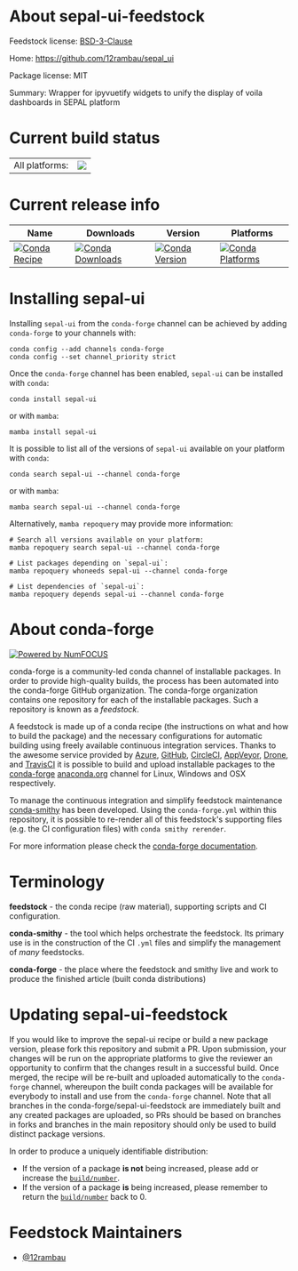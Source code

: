 About sepal-ui-feedstock
========================

Feedstock license: [BSD-3-Clause](https://github.com/conda-forge/sepal-ui-feedstock/blob/main/LICENSE.txt)

Home: https://github.com/12rambau/sepal_ui

Package license: MIT

Summary: Wrapper for ipyvuetify widgets to unify the display of voila dashboards in SEPAL platform

Current build status
====================


<table><tr><td>All platforms:</td>
    <td>
      <a href="https://dev.azure.com/conda-forge/feedstock-builds/_build/latest?definitionId=18351&branchName=main">
        <img src="https://dev.azure.com/conda-forge/feedstock-builds/_apis/build/status/sepal-ui-feedstock?branchName=main">
      </a>
    </td>
  </tr>
</table>

Current release info
====================

| Name | Downloads | Version | Platforms |
| --- | --- | --- | --- |
| [![Conda Recipe](https://img.shields.io/badge/recipe-sepal--ui-green.svg)](https://anaconda.org/conda-forge/sepal-ui) | [![Conda Downloads](https://img.shields.io/conda/dn/conda-forge/sepal-ui.svg)](https://anaconda.org/conda-forge/sepal-ui) | [![Conda Version](https://img.shields.io/conda/vn/conda-forge/sepal-ui.svg)](https://anaconda.org/conda-forge/sepal-ui) | [![Conda Platforms](https://img.shields.io/conda/pn/conda-forge/sepal-ui.svg)](https://anaconda.org/conda-forge/sepal-ui) |

Installing sepal-ui
===================

Installing `sepal-ui` from the `conda-forge` channel can be achieved by adding `conda-forge` to your channels with:

```
conda config --add channels conda-forge
conda config --set channel_priority strict
```

Once the `conda-forge` channel has been enabled, `sepal-ui` can be installed with `conda`:

```
conda install sepal-ui
```

or with `mamba`:

```
mamba install sepal-ui
```

It is possible to list all of the versions of `sepal-ui` available on your platform with `conda`:

```
conda search sepal-ui --channel conda-forge
```

or with `mamba`:

```
mamba search sepal-ui --channel conda-forge
```

Alternatively, `mamba repoquery` may provide more information:

```
# Search all versions available on your platform:
mamba repoquery search sepal-ui --channel conda-forge

# List packages depending on `sepal-ui`:
mamba repoquery whoneeds sepal-ui --channel conda-forge

# List dependencies of `sepal-ui`:
mamba repoquery depends sepal-ui --channel conda-forge
```


About conda-forge
=================

[![Powered by
NumFOCUS](https://img.shields.io/badge/powered%20by-NumFOCUS-orange.svg?style=flat&colorA=E1523D&colorB=007D8A)](https://numfocus.org)

conda-forge is a community-led conda channel of installable packages.
In order to provide high-quality builds, the process has been automated into the
conda-forge GitHub organization. The conda-forge organization contains one repository
for each of the installable packages. Such a repository is known as a *feedstock*.

A feedstock is made up of a conda recipe (the instructions on what and how to build
the package) and the necessary configurations for automatic building using freely
available continuous integration services. Thanks to the awesome service provided by
[Azure](https://azure.microsoft.com/en-us/services/devops/), [GitHub](https://github.com/),
[CircleCI](https://circleci.com/), [AppVeyor](https://www.appveyor.com/),
[Drone](https://cloud.drone.io/welcome), and [TravisCI](https://travis-ci.com/)
it is possible to build and upload installable packages to the
[conda-forge](https://anaconda.org/conda-forge) [anaconda.org](https://anaconda.org/)
channel for Linux, Windows and OSX respectively.

To manage the continuous integration and simplify feedstock maintenance
[conda-smithy](https://github.com/conda-forge/conda-smithy) has been developed.
Using the ``conda-forge.yml`` within this repository, it is possible to re-render all of
this feedstock's supporting files (e.g. the CI configuration files) with ``conda smithy rerender``.

For more information please check the [conda-forge documentation](https://conda-forge.org/docs/).

Terminology
===========

**feedstock** - the conda recipe (raw material), supporting scripts and CI configuration.

**conda-smithy** - the tool which helps orchestrate the feedstock.
                   Its primary use is in the construction of the CI ``.yml`` files
                   and simplify the management of *many* feedstocks.

**conda-forge** - the place where the feedstock and smithy live and work to
                  produce the finished article (built conda distributions)


Updating sepal-ui-feedstock
===========================

If you would like to improve the sepal-ui recipe or build a new
package version, please fork this repository and submit a PR. Upon submission,
your changes will be run on the appropriate platforms to give the reviewer an
opportunity to confirm that the changes result in a successful build. Once
merged, the recipe will be re-built and uploaded automatically to the
`conda-forge` channel, whereupon the built conda packages will be available for
everybody to install and use from the `conda-forge` channel.
Note that all branches in the conda-forge/sepal-ui-feedstock are
immediately built and any created packages are uploaded, so PRs should be based
on branches in forks and branches in the main repository should only be used to
build distinct package versions.

In order to produce a uniquely identifiable distribution:
 * If the version of a package **is not** being increased, please add or increase
   the [``build/number``](https://docs.conda.io/projects/conda-build/en/latest/resources/define-metadata.html#build-number-and-string).
 * If the version of a package **is** being increased, please remember to return
   the [``build/number``](https://docs.conda.io/projects/conda-build/en/latest/resources/define-metadata.html#build-number-and-string)
   back to 0.

Feedstock Maintainers
=====================

* [@12rambau](https://github.com/12rambau/)

